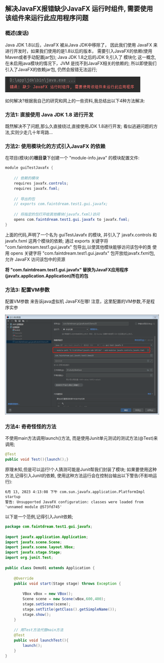 ## 解决JavaFX报错缺少JavaFX 运行时组件, 需要使用该组件来运行此应用程序问题

### 概述(废话)
Java JDK 1.8以后，JavaFX 被从Java JDK中移除了，
因此我们使用 JavaFX 来进行开发时，如果我们使用的是1.8以后的版本，
需要引入JavaFX的依赖(使用Maven或者手动配置jar包);
Java JDK 1.8之后的JDK 9,引入了 模块化 这一概念,
在未启用java模块的情况下，JVM 是找不到JavaFX相关的依赖的;
所以即使我们引入了JavaFX的依赖jar包,
仍然会报错无法运行;
<!-- 空行 -->
![错误: 缺少 JavaFX 运行时组件, 需要使用该组件来运行此应用程序](ExceptionImage1.png)
<!-- 空行 -->
如何解决?根据我自己的研究和网上的一些资料,我总结出以下4种方法解决:
<!-- 空行 -->
### 方法1: 直接使用 Java JDK 1.8 进行开发
既然解决不了问题,那么久直接绕过,直接使用JDK 1.8进行开发;
看似逃避问题的方法,实则少走几十年弯路...

### 方法2: 使用模块化的方式引入JavaFX 的依赖

在项目(模块)的**根目录**下创建一个 "module-info.java" 的模块配置文件:
```java filename=module-info.java
module guiTestJavafx {
    
    // 依赖的模块
    requires javafx.controls;
    requires javafx.fxml;

    // 导出的包
    // exports com.faintdream.test1.gui.javafx;

    // 将指定的包打开给其他模块(javafx.fxml)访问
    opens com.faintdream.test1.gui.javafx to javafx.fxml;
}
```
上面的代码,声明了一个名为 guiTestJavafx 的模块,
并引入了 javafx.controls 和 javafx.fxml 这两个模块的依赖;<!-- 空行 -->
通过 exports 关键字将 "com.faintdream.test1.gui.javafx" 包导出,以使其他模块能够访问该包中的类
使用 opens 关键字将 "com.faintdream.test1.gui.javafx" 包开放给javafx.fxml包,
允许 JavaFX 访问该包中的资源
<!-- 空行 -->
**将 "com.faintdream.test1.gui.javafx" 
替换为JavaFX应用程序(javafx.application.Application)所在的包**

### 方法3: 配置VM参数
配置VM参数 来告诉java虚拟机 JavaFX在哪!
注意，这里配置的VM参数,不是程序实参
<!-- 空行 -->
![配置VM参数](03配置VM参数.png)
<!-- 空行 -->

### 方法4: 奇奇怪怪的方法
不使用main方法调用launch()方法,
而是使用Junit单元测试的测试方法(@Test)来调用;
```java 
@Test
public void Test(){launch();}
```
原理未知,但是可以运行!个人猜测可能是Junit帮我们封装了模块;
如果要使用这种方法,记得引入Junit的依赖,
使用这种方法运行会在控制台输出以下警告(不影响运行):
<!-- 空行 -->
```
6月 13, 2023 4:13:08 下午 com.sun.javafx.application.PlatformImpl startup
警告: Unsupported JavaFX configuration: classes were loaded from 'unnamed module @573fd745'
```
以下是一个范例,记得引入Junit依赖;
```java 
package com.faintdream.test1.gui.javafx;

import javafx.application.Application;
import javafx.scene.Scene;
import javafx.scene.layout.VBox;
import javafx.stage.Stage;
import org.junit.Test;

public class Demo01 extends Application {

    @Override
    public void start(Stage stage) throws Exception {

        VBox vBox = new VBox();
        Scene scene = new Scene(vBox,600,400);
        stage.setScene(scene);
        stage.setTitle(getClass().getSimpleName());
        stage.show();
    }
    
    // 用Test方法代替main方法
    @Test
    public void launchTest(){
        launch();
    }
}
```